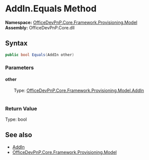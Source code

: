 # AddIn.Equals Method  
  

**Namespace:** [OfficeDevPnP.Core.Framework.Provisioning.Model](OfficeDevPnP.Core.Framework.Provisioning.Model.md)  
**Assembly:** OfficeDevPnP.Core.dll  
## Syntax
```C#
public bool Equals(AddIn other)
```
### Parameters
#### other  
&emsp;&emsp;Type: [OfficeDevPnP.Core.Framework.Provisioning.Model.AddIn](OfficeDevPnP.Core.Framework.Provisioning.Model.AddIn.md)  
&emsp;&emsp;  

  

### Return Value
Type: bool  

## See also
- [AddIn](OfficeDevPnP.Core.Framework.Provisioning.Model.AddIn.md) 
- [OfficeDevPnP.Core.Framework.Provisioning.Model](OfficeDevPnP.Core.Framework.Provisioning.Model.md) 
